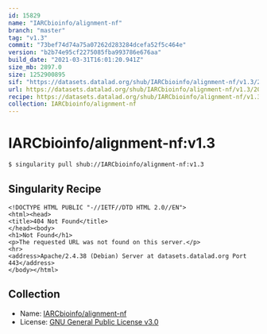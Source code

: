 ```yaml
---
id: 15829
name: "IARCbioinfo/alignment-nf"
branch: "master"
tag: "v1.3"
commit: "73bef74d74a75a07262d283284dcefa52f5c464e"
version: "b2b74e95cf2275085fba993786e676aa"
build_date: "2021-03-31T16:01:20.941Z"
size_mb: 2897.0
size: 1252900895
sif: "https://datasets.datalad.org/shub/IARCbioinfo/alignment-nf/v1.3/2021-03-31-73bef74d-b2b74e95/b2b74e95cf2275085fba993786e676aa.sif"
url: https://datasets.datalad.org/shub/IARCbioinfo/alignment-nf/v1.3/2021-03-31-73bef74d-b2b74e95/
recipe: https://datasets.datalad.org/shub/IARCbioinfo/alignment-nf/v1.3/2021-03-31-73bef74d-b2b74e95/Singularity
collection: IARCbioinfo/alignment-nf
---
```


# IARCbioinfo/alignment-nf:v1.3

```bash
$ singularity pull shub://IARCbioinfo/alignment-nf:v1.3
```

## Singularity Recipe

```singularity
<!DOCTYPE HTML PUBLIC "-//IETF//DTD HTML 2.0//EN">
<html><head>
<title>404 Not Found</title>
</head><body>
<h1>Not Found</h1>
<p>The requested URL was not found on this server.</p>
<hr>
<address>Apache/2.4.38 (Debian) Server at datasets.datalad.org Port 443</address>
</body></html>
```

## Collection

 - Name: [IARCbioinfo/alignment-nf](https://github.com/IARCbioinfo/alignment-nf)
 - License: [GNU General Public License v3.0](https://api.github.com/licenses/gpl-3.0)

